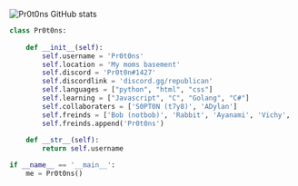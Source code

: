 ![Pr0t0ns GitHub stats](https://github-readme-stats.vercel.app/api?username=pr0t0ns&show_icons=true&theme=radical)
```python
class Pr0t0ns:
    
    def __init__(self):
        self.username = 'Pr0t0ns'
        self.location = 'My moms basement'
        self.discord = 'Pr0t0n#1427'
        self.discordlink = 'discord.gg/republican'
        self.languages = ["python", "html", "css"]
        self.learning = ["Javascript", "C", "Golang", "C#"]
        self.collaboraters = ['S0PT0N (t7y8)', 'ADylan']
        self.freinds = ['Bob (notbob)', 'Rabbit', 'Ayanami', 'Vichy', 'JohnBoy', 'adam44gg', 'Dahere']
        self.freinds.append('Pr0t0ns')
        
    def __str__(self):
        return self.username

if __name__ == '__main__':
    me = Pr0t0ns()
```
